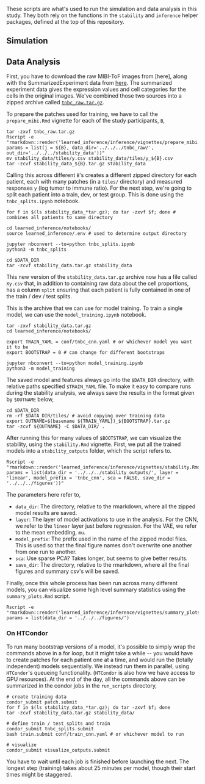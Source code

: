 
These scripts are what's used to run the simulation and data analysis in this
study. They both rely on the functions in the `stability` and `inference` helper
packages, defined at the top of this repository.

## Simulation


## Data Analysis

First, you have to download the raw MIBI-ToF images from [here], along with the
SummarizedExperiment data from
[here](https://drive.google.com/drive/folders/1Qb6VgVkWfy2x5Dr7kzqMAfzOLas1G6v-).
The summarized experiment data gives the expression values and cell categories
for the cells in the original images. We've combined those two sources into a
zipped archive called [`tnbc_raw.tar.gz`]().

To prepare the patches used for training, we have to call the `prepare_mibi.Rmd`
vignette for each of the study participants, `B`,

```
tar -zxvf tnbc_raw.tar.gz
Rscript -e "rmarkdown::render('learned_inference/inference/vignettes/prepare_mibi.Rmd', params = list(j = ${B}, data_dir='../../../tnbc_raw/', out_dir='../../../stability_data'))"
mv stability_data/tiles/y.csv stability_data/tiles/y_${B}.csv
tar -zcvf stability_data_${B}.tar.gz stability_data
```

Calling this across different `B`'s creates a different zipped directory for
each patient, each with many patches (in a `tiles/` directory) and measured
responses `y` (log tumor to immune ratio). For the next step, we're going to
split each patient into a train, dev, or test group. This is done using the
`tnbc_splits.ipynb` notebook.

```
for f in $(ls stability_data_*tar.gz); do tar -zxvf $f; done # combines all patients to same directory

cd learned_inference/notebooks/
source learned_inference/.env # used to determine output directory

jupyter nbconvert --to=python tnbc_splits.ipynb
python3 -m tnbc_splits

cd $DATA_DIR
tar -zcvf stability_data.tar.gz stability_data
```

This new version of the `stability_data.tar.gz` archive now has a file called
`Xy.csv` that, in addition to containing raw data about the cell proportions,
has a column `split` ensuring that each patient is fully contained in one of the
train / dev / test splits.

This is the archive that we can use for model training. To train a single model,
we can use the `model_training.ipynb` notebook.

```
tar -zxvf stability_data.tar.gz
cd learned_inference/notebooks/

export TRAIN_YAML = conf/tnbc_cnn.yaml # or whichever model you want it to be
export BOOTSTRAP = 0 # can change for different bootstraps

jupyter nbconvert --to=python model_training.ipynb
python3 -m model_training
```

The saved model and features always go into the `$DATA_DIR` directory, with
relative paths specified `$TRAIN_YAML` file. To make it easy to compare runs
during the stability analysis, we always save the results in the format given by
`$OUTNAME` below,

```
cd $DATA_DIR
rm -rf $DATA_DIR/tiles/ # avoid copying over training data
export OUTNAME=$(basename ${TRAIN_YAML})_${BOOTSTRAP}.tar.gz
tar -zcvf ${OUTNAME} -C $DATA_DIR/ .
```

After running this for many values of `$BOOTSTRAP`, we can visualize the
stability, using the `stability.Rmd` vignette. First, we put all the trained
models into a `stability_outputs` folder, which the script refers to.

```
Rscript -e "rmarkdown::render('learned_inference/inference/vignettes/stability.Rmd', params = list(data_dir = '../../../stability_outputs/', layer = 'linear', model_prefix = 'tnbc_cnn', sca = FALSE, save_dir = '../../../figures'))"
```

The parameters here refer to,

* `data_dir`: The directory, relative to the rmarkdown, where all the zipped
  model results are saved.
* `layer`: The layer of model activations to use in the analysis. For the CNN,
  we refer to the `linear` layer just before regression. For the VAE, we refer
  to the mean embedding, `mu`.
* `model_prefix`: The prefix used in the name of the zipped model files. This is
  used so that the final figure names don't overwrite one another from one run
  to another.
* `sca`: Use sparse PCA? Takes longer, but seems to give better results.
* `save_dir`: The directory, relative to the rmarkdown, where all the final
  figures and summary csv's will be saved.

Finally, once this whole process has been run across many different models, you
can visualize some high level summary statistics using the `summary_plots.Rmd`
script.

```
Rscript -e "rmarkdown::render('learned_inference/inference/vignettes/summary_plots.Rmd', params = list(data_dir = '../../../figures/')
```

### On HTCondor

To run many bootstrap versions of a model, it's possible to simply wrap the
commands above in a for loop, but it might take a while -- you would have to
create patches for each patient one at a time, and would run the (totally
independent) models sequentially. We instead run them in parallel, using
`HTCondor`'s queueing functionality. (`HTCondor` is also how we have access to
GPU resources). At the end of the day, all the commands above can be summarized
in the condor jobs in the `run_scripts` directory,

```
# create training data
condor_submit patch.submit
for f in $(ls stability_data_*tar.gz); do tar -zxvf $f; done
tar -zcvf stability_data.tar.gz stability_data/

# define train / test splits and train
condor_submit tnbc_splits.submit
bash train.submit conf/train_cnn.yaml # or whichever model to run

# visualize
condor_submit visualize_outputs.submit
```

You have to wait until each job is finished before launching the next. The
longest step (training) takes about 25 minutes per model, though their start
times might be staggered.
